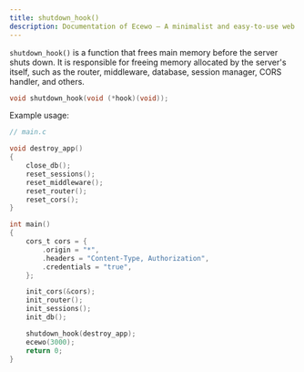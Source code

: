 ```yaml
---
title: shutdown_hook()
description: Documentation of Ecewo — A minimalist and easy-to-use web framework for C
---
```


`shutdown_hook()` is a function that frees main memory before the server shuts down. It is responsible for freeing memory allocated by the server's itself, such as the router, middleware, database, session manager, CORS handler, and others.

```c
void shutdown_hook(void (*hook)(void));
```

Example usage:

```c
// main.c

void destroy_app()
{
    close_db();
    reset_sessions();
    reset_middleware();
    reset_router();
    reset_cors();
}

int main()
{
    cors_t cors = {
        .origin = "*",
        .headers = "Content-Type, Authorization",
        .credentials = "true",
    };

    init_cors(&cors);
    init_router();
    init_sessions();
    init_db();

    shutdown_hook(destroy_app);
    ecewo(3000);
    return 0;
}
```